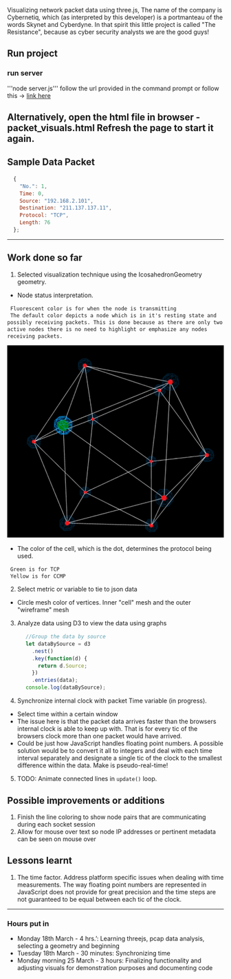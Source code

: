 Visualizing network packet data using three.js,
The name of the company is Cybernetiq, which (as interpreted by this developer) is a portmanteau of the words Skynet and Cyberdyne. In that spirit this little project is called "The Resistance", because as cyber security analysts we are the good guys!

## Run project
### run server
'''node server.js'''
follow the url provided in the command prompt or follow this -> [link here](http://localhost:9000/index.html)

Alternatively, open the html file in browser - packet_visuals.html
Refresh the page to start it again. 
---
## Sample Data Packet

```javascript
  {
    "No.": 1,
    Time: 0,
    Source: "192.168.2.101",
    Destination: "211.137.137.11",
    Protocol: "TCP",
    Length: 76
  };
```
---
## Work done so far
1. Selected visualization technique using the IcosahedronGeometry geometry. 
* Node status interpretation.
```
 Fluorescent color is for when the node is transmitting 
 The default color depicts a node which is in it's resting state and possibly receiving packets. This is done because as there are only two active nodes there is no need to highlight or emphasize any nodes receiving packets.
 ```
![alt text](./transmittingNode.png "Node highlighted in green transmitting a packet")

* The color of the cell, which is the dot, determines the protocol being used.
```
 Green is for TCP
 Yellow is for CCMP
```
2. Select metric or variable to tie to json data 
* Circle mesh color of vertices. Inner "cell" mesh and the outer "wireframe" mesh
3. Analyze data using D3 to view the data using graphs
```javascript
      //Group the data by source
      let dataBySource = d3
        .nest()
        .key(function(d) {
          return d.Source;
        })
        .entries(data);
      console.log(dataBySource);
 ```
4. Synchronize internal clock with packet Time variable (in progress).
* Select time within a certain window
* The issue here is that the packet data arrives faster than the browsers internal clock is able to keep up with. That is for every tic of the browsers clock more than one packet would have arrived.
* Could be just how JavaScript handles floating point numbers. A possible solution would be to convert it all to integers and deal with each time interval separately and designate a single tic of the clock to the smallest difference within the data. Make is pseudo-real-time!
5. TODO: Animate connected lines in ```update()``` loop.
## Possible improvements or additions
1. Finish the line coloring to show node pairs that are communicating during each socket session
2. Allow for mouse over text so node IP addresses or pertinent metadata can be seen on mouse over
## Lessons learnt 
1. The time factor. Address platform specific issues when dealing with time measurements. The way floating point numbers are represented in JavaScript does not provide for great precision and the time steps are not guaranteed to be equal between each tic of the clock.
---
### Hours put in 
* Monday 18th March - 4 hrs.’: Learning threejs, pcap data analysis, selecting a geometry and beginning 
* Tuesday 18th March - 30 minutes: Synchronizing time
* Monday morning 25 March - 3 hours: Finalizing functionality and adjusting visuals for demonstration purposes and documenting code

